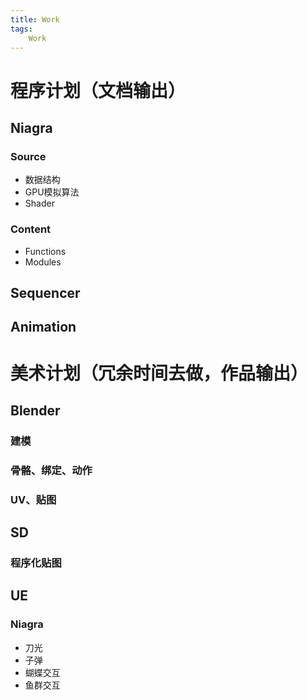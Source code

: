```yaml
---
title: Work
tags:
    Work
---
```

# 程序计划（文档输出）
## Niagra
### Source
- 数据结构
- GPU模拟算法
- Shader

### Content
- Functions
- Modules

## Sequencer

## Animation

# 美术计划（冗余时间去做，作品输出）
## Blender
### 建模
### 骨骼、绑定、动作
### UV、贴图
## SD
### 程序化贴图
## UE
### Niagra
- 刀光
- 子弹
- 蝴蝶交互
- 鱼群交互
